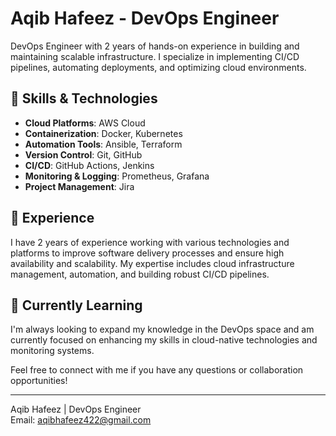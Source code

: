 # Aqib Hafeez - DevOps Engineer

 DevOps Engineer with 2 years of hands-on experience in building and maintaining scalable infrastructure. I specialize in implementing CI/CD pipelines, automating deployments, and optimizing cloud environments.

## 🚀 Skills & Technologies

- **Cloud Platforms**: AWS Cloud
- **Containerization**: Docker, Kubernetes
- **Automation Tools**: Ansible, Terraform
- **Version Control**: Git, GitHub
- **CI/CD**: GitHub Actions, Jenkins
- **Monitoring & Logging**: Prometheus, Grafana
- **Project Management**: Jira

## 💼 Experience
I have 2 years of experience working with various technologies and platforms to improve software delivery processes and ensure high availability and scalability. My expertise includes cloud infrastructure management, automation, and building robust CI/CD pipelines.

## 🌱 Currently Learning
I'm always looking to expand my knowledge in the DevOps space and am currently focused on enhancing my skills in cloud-native technologies and monitoring systems.

Feel free to connect with me if you have any questions or collaboration opportunities!


---
Aqib Hafeez | DevOps Engineer  
Email: [aqibhafeez422@gmail.com](mailto:aqibhafeez422@gmail.com)
